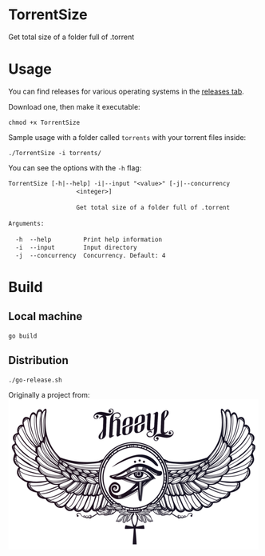 # TorrentSize
Get total size of a folder full of .torrent

# Usage

You can find releases for various operating systems in the [releases tab](https://github.com/samicrusader/TorrentSize/releases).

Download one, then make it executable:

```
chmod +x TorrentSize
```

Sample usage with a folder called `torrents` with your torrent files inside:

```
./TorrentSize -i torrents/
```

You can see the options with the `-h` flag:

```
TorrentSize [-h|--help] -i|--input "<value>" [-j|--concurrency
                   <integer>]

                   Get total size of a folder full of .torrent

Arguments:

  -h  --help         Print help information
  -i  --input        Input directory
  -j  --concurrency  Concurrency. Default: 4
```
 
# Build

## Local machine

```
go build
```

## Distribution

```
./go-release.sh
```

Originally a project from:
[![The-Eye.eu](the-eye-logo.png)](https://the-eye.eu)
